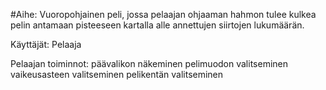 #Aihe: Vuoropohjainen peli, jossa pelaajan ohjaaman hahmon tulee kulkea pelin antamaan pisteeseen kartalla alle annettujen siirtojen lukumäärän.

Käyttäjät: Pelaaja

Pelaajan toiminnot:
päävalikon näkeminen
pelimuodon valitseminen
vaikeusasteen valitseminen
pelikentän valitseminen

